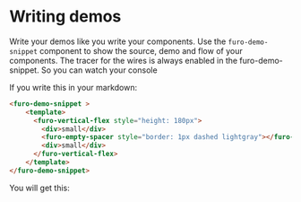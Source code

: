 # Writing demos
Write your demos like you write your components. Use the `furo-demo-snippet` component to show the source, demo and flow of your components.
The tracer for the wires is always enabled in the furo-demo-snippet. So you can watch your console   

If you write this in your markdown:
```html
<furo-demo-snippet >
    <template>
      <furo-vertical-flex style="height: 180px">
        <div>small</div>
        <furo-empty-spacer style="border: 1px dashed lightgray"></furo-empty-spacer>
        <div>small</div>
      </furo-vertical-flex>
    </template>
</furo-demo-snippet>
```

You will get this:

<furo-demo-snippet >
    <template>
      <furo-vertical-flex style="height: 180px">
        <div>small</div>
        <furo-empty-spacer style="border: 1px dashed lightgray"></furo-empty-spacer>
        <div>small</div>
      </furo-vertical-flex>
    </template>
</furo-demo-snippet>
